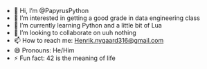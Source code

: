 - 👋 Hi, I’m @PapyrusPython
- 👀 I’m interested in getting a good grade in data engineering class
- 🌱 I’m currently learning Python and a little bit of Lua
- 💞️ I’m looking to collaborate on uuh nothing
- 📫 How to reach me: Henrik.nygaard316@gmail.com
- 😄 Pronouns: He/Him
- ⚡ Fun fact: 42 is the meaning of life

<!---
PapyrusPython/PapyrusPython is a ✨ special ✨ repository because its `README.md` (this file) appears on your GitHub profile.
You can click the Preview link to take a look at your changes.
--->
